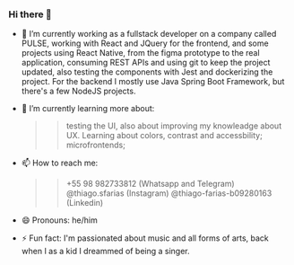 ### Hi there 👋

- 🔭 I’m currently working as a fullstack developer on a company called PULSE, working with React and JQuery for the frontend, and some projects using React Native, from the figma prototype to the real application, consuming REST APIs and using git to keep the project updated, also testing the components with Jest and dockerizing the project. For the backend I mostly use Java Spring Boot Framework, but there's a few NodeJS projects. 

- 🌱 I’m currently learning more about:
   >> testing the UI, also about improving my knowleadge about UX. Learning about colors, contrast and accessbility;
   >> microfrontends;
- 📫 How to reach me: 
   >> +55 98 982733812 (Whatsapp and Telegram)
   >> @thiago.sfarias (Instagram)
   >> @thiago-farias-b09280163 (Linkedin)

- 😄 Pronouns: he/him
- ⚡ Fun fact: I'm passionated about music and all forms of arts, back when I as a kid I dreammed of being a singer.

